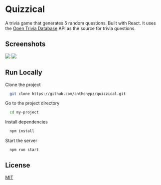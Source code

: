 # Quizzical

A trivia game that generates 5 random questions. Built with React. It uses the [Open Trivia Database](https://opentdb.com/) API as the source for trivia questions.

## Screenshots

<img src="https://github.com/anthonypz/quizzical/blob/main/docs/images/quote.png">
<img src="https://github.com/anthonypz/quizzical/blob/main/docs/images/quote.png">

## Run Locally

Clone the project

```bash
  git clone https://github.com/anthonypz/quizzical.git
```

Go to the project directory

```bash
  cd my-project
```

Install dependencies

```bash
  npm install
```

Start the server

```bash
  npm run start
```

## License

[MIT](https://choosealicense.com/licenses/mit/)
